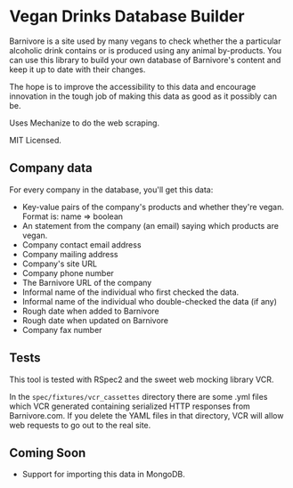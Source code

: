 Vegan Drinks Database Builder
=============================

Barnivore is a site used by many vegans to check whether the a particular
alcoholic drink contains or is produced using any animal by-products.
You can use this library to build your own database of Barnivore's content
and keep it up to date with their changes.

The hope is to improve the accessibility to this data and encourage innovation
in the tough job of making this data as good as it possibly can be.

Uses Mechanize to do the web scraping.

MIT Licensed.

Company data
------------

For every company in the database, you'll get this data:

* Key-value pairs of the company's products and whether they're vegan. Format is: name => boolean
* An statement from the company (an email) saying which products are vegan.
* Company contact email address
* Company mailing address
* Company's site URL
* Company phone number
* The Barnivore URL of the company
* Informal name of the individual who first checked the data.
* Informal name of the individual who double-checked the data (if any)
* Rough date when added to Barnivore
* Rough date when updated on Barnivore
* Company fax number

Tests
-----

This tool is tested with RSpec2 and the sweet web mocking library VCR.

In the `spec/fixtures/vcr_cassettes` directory there are some .yml files
which VCR generated containing serialized HTTP responses from Barnivore.com.
If you delete the YAML files in that directory, VCR will allow web requests
to go out to the real site.

Coming Soon
-----------
* Support for importing this data in MongoDB.